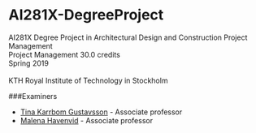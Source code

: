 # AI281X-DegreeProject
AI281X Degree Project in Architectural Design and Construction Project Management<br>
Project Management 30.0 credits<br>
Spring 2019<br>
<br>
KTH Royal Institute of Technology in Stockholm<br>

###Examiners
* [Tina Karrbom Gustavsson](mailto:tina.karrbom@abe.kth.se) - Associate professor
* [Malena Havenvid](mailto:malena.havenvid@abe.kth.se) - Associate professor

